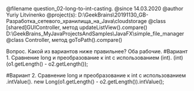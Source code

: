 @filename question_02-long-to-int-casting.
@since 14.03.2020
@author Yuriy Litvinenko
@project(s):
 D:\GeekBrains\20191130_GB-Разработка_сетевого_хранилища_на_Java\cloudstorage 
@class [shared]GUIController, метод updateListView().compare()
 D:\GeekBrains\_MyJavaProjectsAndSamples\JavaFX\simple_file_manager
@class Controller, метод goToPath().compare()

Вопрос. Какой из вариантов ниже правильнее? Оба рабочие.
#Вариант 1. Сравнение long и преобразование к int с использованием (int).
(int) (o1.getLength() - o2.getLength());

#Вариант 2. Сравнение long и преобразование к int с использованием .intValue().
new Long(o1.getLength() - o2.getLength()).intValue();